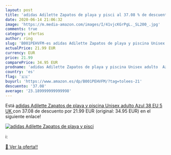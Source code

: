 ```yaml
---
layout: post
title: 'adidas Adilette Zapatos de playa y pisci al 37.08 % de descuento'
date: 2020-06-14 21:06:32
image: 'https://m.media-amazon.com/images/I/41vjcKGrPgL._SL200_.jpg'
comments: true
category: ofertas
author: ring
slug: 'B001PEHVFM-es adidas Adilette Zapatos de playa y piscina Unisex adulto  Azul  38 EU  5 UK '
actualPrice: 21.99 EUR
currency: EUR
price: 21.99
comparePrice: 34.95 EUR
prodname: 'adidas Adilette Zapatos de playa y piscina Unisex adulto  Azul  38 EU  5 UK '
country: 'es'
flag: '🇪🇸'
buyurl: 'https://www.amazon.es/dp/B001PEHVFM/?tag=tolees-21'
descuento: '37.08'
average: '23.189999999999998'
---
```


Está [adidas Adilette Zapatos de playa y piscina Unisex adulto  Azul  38 EU  5 UK ](https://www.amazon.es/dp/B001PEHVFM/?tag=tolees-21) con 37.08 de descuento por 21.99 EUR (original: 34.95 EUR) en el siguiente enlace!

[![adidas Adilette Zapatos de playa y pisci](https://m.media-amazon.com/images/I/41vjcKGrPgL._SL200_.jpg)](https://www.amazon.es/dp/B001PEHVFM/?tag=tolees-21)

ℹ️:


[🛒 Ver la oferta!!](https://www.amazon.es/dp/B001PEHVFM/?tag=tolees-21)
